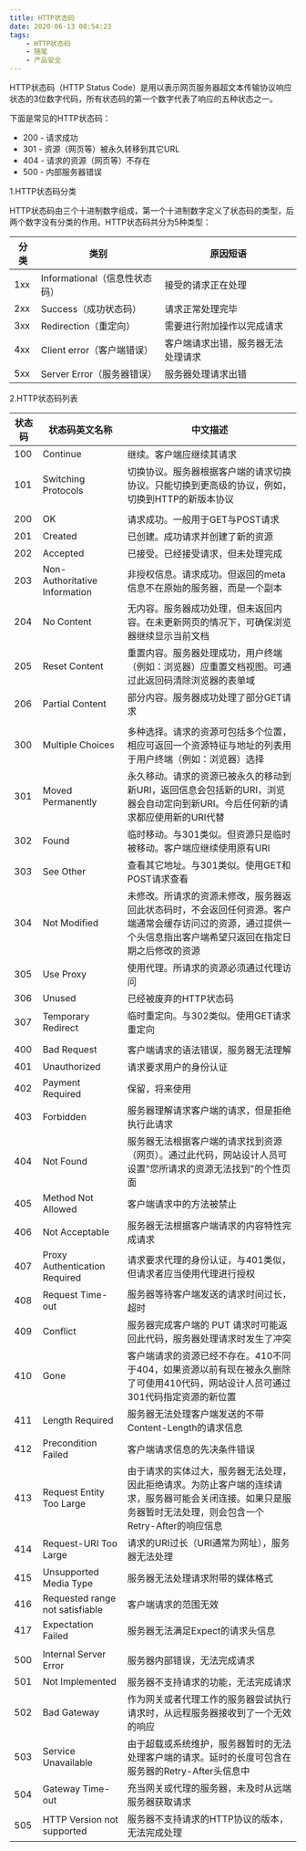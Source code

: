 ```yaml
---
title: HTTP状态码
date: 2020-06-13 08:54:23
tags:
    - HTTP状态码
    - 随笔
    - 产品安全
---
```


HTTP状态码（HTTP Status Code）是用以表示网页服务器超文本传输协议响应状态的3位数字代码，所有状态码的第一个数字代表了响应的五种状态之一。
<!--more-->

下面是常见的HTTP状态码：
* 200 - 请求成功
* 301 - 资源（网页等）被永久转移到其它URL
* 404 - 请求的资源（网页等）不存在
* 500 - 内部服务器错误


1.HTTP状态码分类

HTTP状态码由三个十进制数字组成，第一个十进制数字定义了状态码的类型，后两个数字没有分类的作用。HTTP状态码共分为5种类型：

| 分类 | 类别                        | 原因短语                       |
| ---- | ----------------------------- | ---------------------------------- |
| 1xx  | Informational（信息性状态码） | 接受的请求正在处理        |
| 2xx  | Success（成功状态码）  | 请求正常处理完毕           |
| 3xx  | Redirection（重定向）    | 需要进行附加操作以完成请求 |
| 4xx  | Client error（客户端错误） | 客户端请求出错，服务器无法处理请求 |
| 5xx  | Server Error（服务器错误） | 服务器处理请求出错        |



2.HTTP状态码列表

| 状态码 | 状态码英文名称           | 中文描述                                                                                                                                                     |
| ------ | ------------------------------- | ---------------------------------------------------------------------------------------------------------------------------------------------------------------- |
| 100    | Continue                        | 继续。客户端应继续其请求                                                                                                                             |
| 101    | Switching Protocols             | 切换协议。服务器根据客户端的请求切换协议。只能切换到更高级的协议，例如，切换到HTTP的新版本协议                      |
|        |                                 |                                                                                                                                                                  |
| 200    | OK                              | 请求成功。一般用于GET与POST请求                                                                                                                      |
| 201    | Created                         | 已创建。成功请求并创建了新的资源                                                                                                                 |
| 202    | Accepted                        | 已接受。已经接受请求，但未处理完成                                                                                                              |
| 203    | Non-Authoritative Information   | 非授权信息。请求成功。但返回的meta信息不在原始的服务器，而是一个副本                                                             |
| 204    | No Content                      | 无内容。服务器成功处理，但未返回内容。在未更新网页的情况下，可确保浏览器继续显示当前文档                             |
| 205    | Reset Content                   | 重置内容。服务器处理成功，用户终端（例如：浏览器）应重置文档视图。可通过此返回码清除浏览器的表单域              |
| 206    | Partial Content                 | 部分内容。服务器成功处理了部分GET请求                                                                                                           |
|        |                                 |                                                                                                                                                                  |
| 300    | Multiple Choices                | 多种选择。请求的资源可包括多个位置，相应可返回一个资源特征与地址的列表用于用户终端（例如：浏览器）选择        |
| 301    | Moved Permanently               | 永久移动。请求的资源已被永久的移动到新URI，返回信息会包括新的URI，浏览器会自动定向到新URI。今后任何新的请求都应使用新的URI代替 |
| 302    | Found                           | 临时移动。与301类似。但资源只是临时被移动。客户端应继续使用原有URI                                                                 |
| 303    | See Other                       | 查看其它地址。与301类似。使用GET和POST请求查看                                                                                                 |
| 304    | Not Modified                    | 未修改。所请求的资源未修改，服务器返回此状态码时，不会返回任何资源。客户端通常会缓存访问过的资源，通过提供一个头信息指出客户端希望只返回在指定日期之后修改的资源 |
| 305    | Use Proxy                       | 使用代理。所请求的资源必须通过代理访问                                                                                                        |
| 306    | Unused                          | 已经被废弃的HTTP状态码                                                                                                                                  |
| 307    | Temporary Redirect              | 临时重定向。与302类似。使用GET请求重定向                                                                                                        |
|        |                                 |                                                                                                                                                                  |
| 400    | Bad Request                     | 客户端请求的语法错误，服务器无法理解                                                                                                           |
| 401    | Unauthorized                    | 请求要求用户的身份认证                                                                                                                                |
| 402    | Payment Required                | 保留，将来使用                                                                                                                                            |
| 403    | Forbidden                       | 服务器理解请求客户端的请求，但是拒绝执行此请求                                                                                            |
| 404    | Not Found                       | 服务器无法根据客户端的请求找到资源（网页）。通过此代码，网站设计人员可设置"您所请求的资源无法找到"的个性页面 |
| 405    | Method Not Allowed              | 客户端请求中的方法被禁止                                                                                                                             |
| 406    | Not Acceptable                  | 服务器无法根据客户端请求的内容特性完成请求                                                                                                  |
| 407    | Proxy Authentication Required   | 请求要求代理的身份认证，与401类似，但请求者应当使用代理进行授权                                                                    |
| 408    | Request Time-out                | 服务器等待客户端发送的请求时间过长，超时                                                                                                     |
| 409    | Conflict                        | 服务器完成客户端的 PUT 请求时可能返回此代码，服务器处理请求时发生了冲突                                                         |
| 410    | Gone                            | 客户端请求的资源已经不存在。410不同于404，如果资源以前有现在被永久删除了可使用410代码，网站设计人员可通过301代码指定资源的新位置 |
| 411    | Length Required                 | 服务器无法处理客户端发送的不带Content-Length的请求信息                                                                                       |
| 412    | Precondition Failed             | 客户端请求信息的先决条件错误                                                                                                                       |
| 413    | Request Entity Too Large        | 由于请求的实体过大，服务器无法处理，因此拒绝请求。为防止客户端的连续请求，服务器可能会关闭连接。如果只是服务器暂时无法处理，则会包含一个Retry-After的响应信息 |
| 414    | Request-URI Too Large           | 请求的URI过长（URI通常为网址），服务器无法处理                                                                                               |
| 415    | Unsupported Media Type          | 服务器无法处理请求附带的媒体格式                                                                                                                 |
| 416    | Requested range not satisfiable | 客户端请求的范围无效                                                                                                                                   |
| 417    | Expectation Failed              | 服务器无法满足Expect的请求头信息                                                                                                                    |
|        |                                 |                                                                                                                                                                  |
| 500    | Internal Server Error           | 服务器内部错误，无法完成请求                                                                                                                       |
| 501    | Not Implemented                 | 服务器不支持请求的功能，无法完成请求                                                                                                           |
| 502    | Bad Gateway                     | 作为网关或者代理工作的服务器尝试执行请求时，从远程服务器接收到了一个无效的响应                                            |
| 503    | Service Unavailable             | 由于超载或系统维护，服务器暂时的无法处理客户端的请求。延时的长度可包含在服务器的Retry-After头信息中                  |
| 504    | Gateway Time-out                | 充当网关或代理的服务器，未及时从远端服务器获取请求                                                                                      |
| 505    | HTTP Version not supported      | 服务器不支持请求的HTTP协议的版本，无法完成处理                                                                                              |
